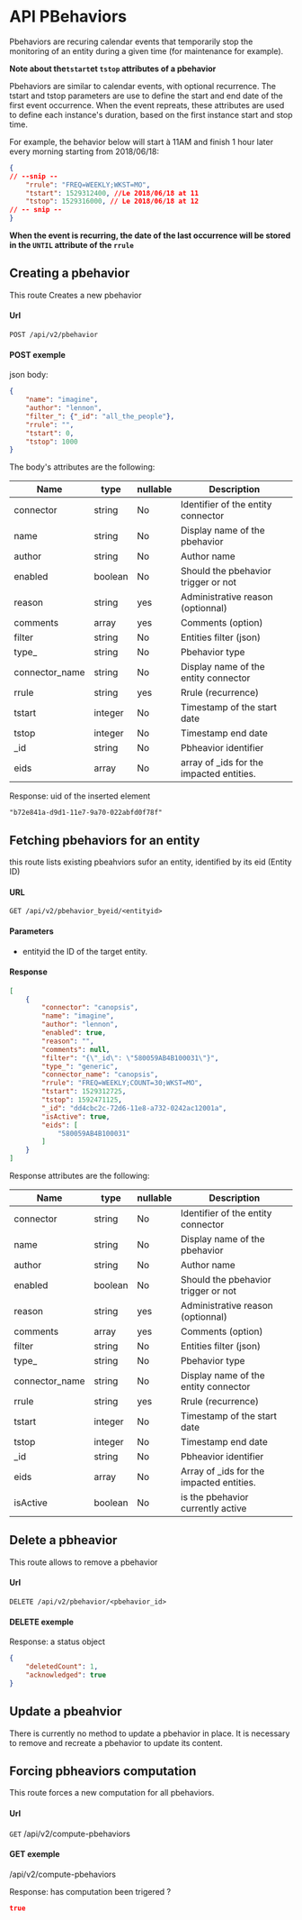 # API PBehaviors


Pbehaviors are recuring calendar events that temporarily stop the monitoring of an entity during a given time (for maintenance for example).


**Note about the`tstart`et `tstop` attributes of a pbehavior**


Pbehaviors are similar to calendar events, with optional recurrence. The tstart and tstop parameters are use to define the start and end date of the first event occurrence. When the event repreats, these attributes are used to define each instance's duration, based on the first instance start and stop time.

For example, the behavior below will start à 11AM and finish 1 hour later every morning starting from 2018/06/18:

```json
{
// --snip --
	"rrule": "FREQ=WEEKLY;WKST=MO",
	"tstart": 1529312400, //Le 2018/06/18 at 11
    "tstop": 1529316000, // Le 2018/06/18 at 12
// -- snip --
}
```

**When the event is recurring, the date of the last occurrence will be stored in the `UNTIL` attribute of the `rrule`**


## Creating a pbehavior

This route Creates a new pbehavior

#### Url

  `POST /api/v2/pbehavior`

#### POST exemple

json body:

```json
{
    "name": "imagine",
    "author": "lennon",
    "filter_": {"_id": "all_the_people"},
    "rrule": "",
    "tstart": 0,
    "tstop": 1000
}
```

The body's attributes are the following:

| Name           | type    | nullable | Description                              |
|----------------|---------|----------|------------------------------------------|
| connector      | string  | No       | Identifier of the entity connector       |
| name           | string  | No       | Display name of the pbehavior            |
| author         | string  | No       | Author name                              |
| enabled        | boolean | No       | Should the pbehavior trigger or not      |
| reason         | string  | yes      | Administrative reason (optionnal)        |
| comments       | array   | yes      | Comments (option)                        |
| filter         | string  | No       | Entities filter (json)                   |
| type_          | string  | No       | Pbehavior type                           |
| connector_name | string  | No       | Display name of the entity connector     |
| rrule          | string  | yes      | Rrule (recurrence)                       |
| tstart         | integer | No       | Timestamp of the start date              |
| tstop          | integer | No       | Timestamp  end date                      |
| _id            | string  | No       | Pbheavior identifier                     |
| eids           | array   | No       | array of _ids for the impacted entities. |


Response: uid of the inserted element

```{json}
"b72e841a-d9d1-11e7-9a70-022abfd0f78f"
```

## Fetching pbehaviors for an entity

this route lists existing pbeahviors sufor an entity, identified by its eid (Entity ID)

#### URL

`GET /api/v2/pbehavior_byeid/<entityid>`

#### Parameters

* entityid <string> the ID of the target entity.


#### Response

```json
[
    {
        "connector": "canopsis",
        "name": "imagine",
        "author": "lennon",
        "enabled": true,
        "reason": "",
        "comments": null,
        "filter": "{\"_id\": \"580059AB4B100031\"}",
        "type_": "generic",
        "connector_name": "canopsis",
        "rrule": "FREQ=WEEKLY;COUNT=30;WKST=MO",
        "tstart": 1529312725,
        "tstop": 1592471125,
        "_id": "dd4cbc2c-72d6-11e8-a732-0242ac12001a",
        "isActive": true,
        "eids": [
            "580059AB4B100031"
        ]
    }
]
```

Response attributes are the following:

| Name           | type    | nullable | Description                              |
|----------------|---------|----------|------------------------------------------|
| connector      | string  | No       | Identifier of the entity connector       |
| name           | string  | No       | Display name of the pbehavior            |
| author         | string  | No       | Author name                              |
| enabled        | boolean | No       | Should the pbehavior trigger or not      |
| reason         | string  | yes      | Administrative reason (optionnal)        |
| comments       | array   | yes      | Comments (option)                        |
| filter         | string  | No       | Entities filter (json)                   |
| type_          | string  | No       | Pbehavior type                           |
| connector_name | string  | No       | Display name of the entity connector     |
| rrule          | string  | yes      | Rrule (recurrence)                       |
| tstart         | integer | No       | Timestamp of the start date              |
| tstop          | integer | No       | Timestamp  end date                      |
| _id            | string  | No       | Pbheavior identifier                     |
| eids           | array   | No       | Array of _ids for the impacted entities. |
| isActive       | boolean | No       | is the pbehavior currently active        |



## Delete a pbheavior

This route allows to remove a pbehavior

#### Url

  `DELETE /api/v2/pbehavior/<pbehavior_id>`

#### DELETE exemple



Response: a status object

```json
{
    "deletedCount": 1,
    "acknowledged": true
}
```


## Update a pbeahvior

There is currently no method to update a pbehavior in place. It is necessary to remove and recreate a pbehavior to update its content.


## Forcing pbheaviors computation

This route forces a new computation for all pbehaviors.

#### Url

  `GET` /api/v2/compute-pbehaviors

#### GET exemple

/api/v2/compute-pbehaviors

Response: has computation been trigered ?

```json
true
```
